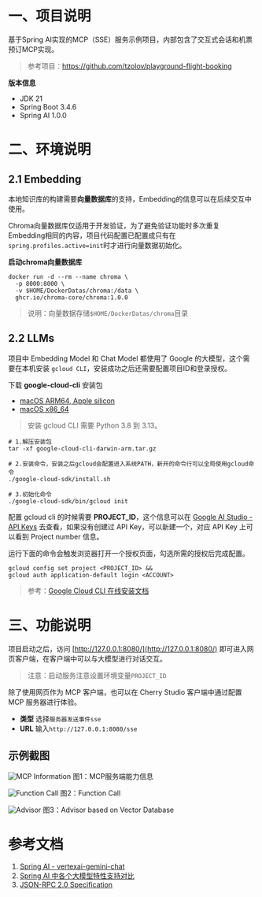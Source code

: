 # 一、项目说明
基于Spring AI实现的MCP（SSE）服务示例项目，内部包含了交互式会话和机票预订MCP实现。
> 参考项目：https://github.com/tzolov/playground-flight-booking

**版本信息**
- JDK 21
- Spring Boot 3.4.6
- Spring AI 1.0.0

# 二、环境说明
## 2.1 Embedding
本地知识库的构建需要**向量数据库**的支持，Embedding的信息可以在后续交互中使用。

Chroma向量数据库仅适用于开发验证，为了避免验证功能时多次重复Embedding相同的内容，项目代码配置已配置成只有在`spring.profiles.active=init`时才进行向量数据初始化。

**启动chroma向量数据库**
```shell
docker run -d --rm --name chroma \
  -p 8000:8000 \
  -v $HOME/DockerDatas/chroma:/data \
  ghcr.io/chroma-core/chroma:1.0.0
```
> 说明：向量数据存储`$HOME/DockerDatas/chroma`目录


## 2.2 LLMs
项目中 Embedding Model 和 Chat Model 都使用了 Google 的大模型，这个需要在本机安装 `gcloud CLI`，安装成功之后还需要配置项目ID和登录授权。

下载 **google-cloud-cli** 安装包
- [macOS ARM64, Apple silicon](https://dl.google.com/dl/cloudsdk/channels/rapid/downloads/google-cloud-cli-darwin-arm.tar.gz?hl=zh-cn)
- [macOS x86_64](https://dl.google.com/dl/cloudsdk/channels/rapid/downloads/google-cloud-cli-darwin-x86_64.tar.gz?hl=zh-cn)
> 安装 gcloud CLI 需要 Python 3.8 到 3.13。

```shell
# 1.解压安装包
tar -xf google-cloud-cli-darwin-arm.tar.gz

# 2.安装命令，安装之后gcloud会配置进入系统PATH，新开的命令行可以全局使用gcloud命令
./google-cloud-sdk/install.sh

# 3.初始化命令
./google-cloud-sdk/bin/gcloud init
```

配置 gcloud cli 的时候需要 **PROJECT_ID**，这个信息可以在 [Google AI Studio - API Keys](https://aistudio.google.com/app/apikey) 去查看，如果没有创建过 API Key，可以新建一个，对应 API Key 上可以看到 Project number 信息。

运行下面的命令会触发浏览器打开一个授权页面，勾选所需的授权后完成配置。

```shell
gcloud config set project <PROJECT_ID> &&
gcloud auth application-default login <ACCOUNT>
```
> 参考：[Google Cloud CLI 在线安装文档](https://cloud.google.com/sdk/docs/install?hl=zh-cn)

# 三、功能说明
项目启动之后，访问 [http://127.0.0.1:8080/](http://127.0.0.1:8080/) 即可进入网页客户端，在客户端中可以与大模型进行对话交互。
> 注意：启动服务注意设置环境变量`PROJECT_ID`

除了使用网页作为 MCP 客户端，也可以在 Cherry Studio 客户端中通过配置 MCP 服务器进行体验。
- **类型** 选择`服务器发送事件sse`
- **URL** 输入`http://127.0.0.1:8080/sse`

## 示例截图
![MCP Information](./docs/images/mcp.jpg)
图1：MCP服务端能力信息

![Function Call](./docs/images/function_call.jpg)
图2：Function Call

![Advisor](./docs/images/advisor.jpg)
图3：Advisor based on Vector Database

# 参考文档
1. [Spring AI - vertexai-gemini-chat ](https://docs.spring.io/spring-ai/reference/api/chat/vertexai-gemini-chat.html)
2. [Spring AI 中各个大模型特性支持对比](https://docs.spring.io/spring-ai/reference/api/chat/comparison.html)
3. [JSON-RPC 2.0 Specification](https://www.jsonrpc.org/specification)
